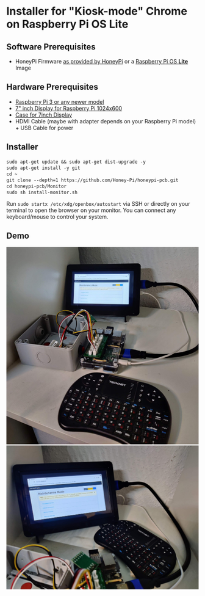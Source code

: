 # Installer for "Kiosk-mode" Chrome on Raspberry Pi OS Lite

## Software Prerequisites

* HoneyPi Firmware [as provided by HoneyPi](https://github.com/Honey-Pi/HoneyPi) or a [Raspberry Pi OS **Lite**](https://www.raspberrypi.com/software/operating-systems/) Image

## Hardware Prerequisites

* [Raspberry Pi 3 or any newer model](https://www.rasppishop.de/?shop=hop)
* [7" inch Display for Raspberry Pi 1024x600](https://www.amazon.de/gp/product/B07YJDSCKR?ie=UTF8&linkCode=ll1&tag=honeypi-21&linkId=8acf308e226e55e80d1dae4e6bac7e6e&language=de_DE&ref_=as_li_ss_tl)
* [Case for 7inch Display](https://www.amazon.de/gp/product/B07TQMGWLP?ie=UTF8&linkCode=ll1&tag=honeypi-21&linkId=afe1b48e72075dac3b4475e6f6984e3a&language=de_DE&ref_=as_li_ss_tl)
* HDMI Cable (maybe with adapter depends on your Raspberry Pi model) + USB Cable for power

## Installer

```
sudo apt-get update && sudo apt-get dist-upgrade -y
sudo apt-get install -y git
cd ~
git clone --depth=1 https://github.com/Honey-Pi/honeypi-pcb.git
cd honeypi-pcb/Monitor
sudo sh install-monitor.sh
```


Run `sudo startx /etc/xdg/openbox/autostart` via SSH or directly on your terminal to open the browser on your monitor. You can connect any keyboard/mouse to control your system.

## Demo

![Raspberry Pi with 7inch Display](./docs/7inch_Monitor-Raspberry-1.jpg)
![Raspberry Pi with 7inch Display](./docs/7inch_Monitor-Raspberry-2.jpg)
